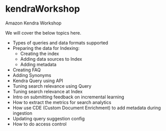 # kendraWorkshop
Amazon Kendra Workshop

We will cover the below topics here. 

- Types of queries and data formats supported
- Preparing the data for Indexing:
    - Creating the index
    - Adding data sources to Index
    - Adding metadata
- Creating FAQ
- Adding Synonyms
- Kendra Query using API
- Tuning search relevance using Query 
- Tuning search relevance at Index
- Intro on submitting feedback on incremental learning
- How to extract the metrics for search analytics
- How use CDE (Custom Document Enrichment) to add metadata during ingestion
- Updating query suggestion config
- How to do access control 

